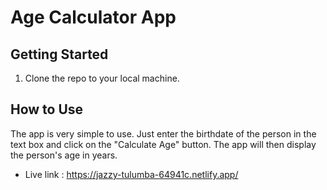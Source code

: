 # Age Calculator App

## Getting Started

1. Clone the repo to your local machine.

## How to Use

The app is very simple to use. Just enter the birthdate of the person in the text box and click on the "Calculate Age" button. The app will then display the person's age in years.

- Live link : https://jazzy-tulumba-64941c.netlify.app/

